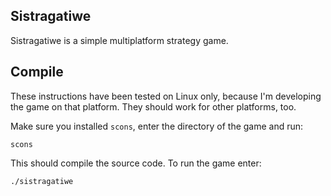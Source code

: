 ## Sistragatiwe

Sistragatiwe is a simple multiplatform strategy game.

## Compile

These instructions have been tested on Linux only, because
I'm developing the game on that platform. They should work for
other platforms, too.

Make sure you installed `scons`, enter the directory of the game
and run:

    scons

This should compile the source code. To run the game enter:

    ./sistragatiwe


